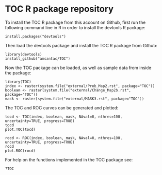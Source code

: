 TOC R package repository
======

To install the TOC R package from this account on Github, first run the following command line in R in order to install the devtools R package:

```{r}
install.packages("devtools")
```

Then load the devtools package and install the TOC R package from Github:

```{r}
library(devtools)
install_github("amsantac/TOC")
```

Now the TOC package can be loaded, as well as sample data from inside the package:

```{r}
library(TOC)
index <- raster(system.file("external/Prob_Map2.rst", package="TOC"))
boolean <- raster(system.file("external/Change_Map2b.rst", package="TOC"))
mask <- raster(system.file("external/MASK3.rst", package="TOC"))
```

The TOC and ROC curves can be generated and plotted:

```{r}
tocd <- TOC(index, boolean, mask, NAval=0, nthres=100, uncertainty=TRUE, progress=TRUE)
tocd
plot.TOC(tocd)

rocd <- ROC(index, boolean, mask, NAval=0, nthres=100, uncertainty=TRUE, progress=TRUE)
rocd
plot.ROC(rocd)
```

For help on the functions implemented in the TOC package see:

```{r}
?TOC
```
